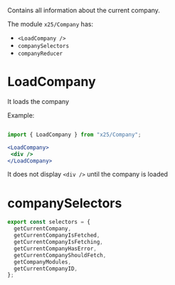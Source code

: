 Contains all information about the current company.

The module `x25/Company` has: 
- `<LoadCompany />`
- `companySelectors` 
- `companyReducer`

# LoadCompany

It loads the company

Example:
```jsx

import { LoadCompany } from "x25/Company";

<LoadCompany>
 <div />
</LoadCompany>
```

It does not display `<div />` until the company is loaded


# companySelectors


```jsx
export const selectors = {
  getCurrentCompany,
  getCurrentCompanyIsFetched,
  getCurrentCompanyIsFetching,
  getCurrentCompanyHasError,
  getCurrentCompanyShouldFetch,
  getCompanyModules,
  getCurrentCompanyID,
};

```
